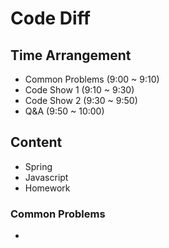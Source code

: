 # Code Diff

## Time Arrangement

- Common Problems (9:00 ~ 9:10)
- Code Show 1 (9:10 ~ 9:30)
- Code Show 2 (9:30 ~ 9:50)
- Q&A (9:50 ~ 10:00)

## Content

- Spring
- Javascript
- Homework

### Common Problems

- 
